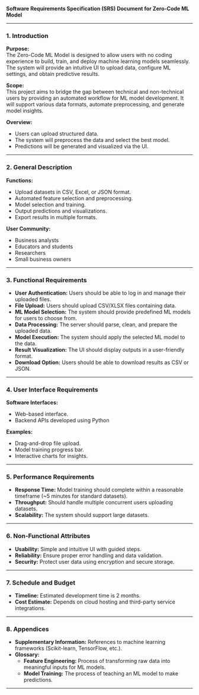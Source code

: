 **Software Requirements Specification (SRS) Document for Zero-Code ML Model**

---

### 1. Introduction

**Purpose:**\
The Zero-Code ML Model is designed to allow users with no coding experience to build, train, and deploy machine learning models seamlessly. The system will provide an intuitive UI to upload data, configure ML settings, and obtain predictive results.

**Scope:**\
This project aims to bridge the gap between technical and non-technical users by providing an automated workflow for ML model development. It will support various data formats, automate preprocessing, and generate model insights.

**Overview:**

- Users can upload structured data.
- The system will preprocess the data and select the best model.
- Predictions will be generated and visualized via the UI.

---

### 2. General Description

**Functions:**

- Upload datasets in CSV, Excel, or JSON format.
- Automated feature selection and preprocessing.
- Model selection and training.
- Output predictions and visualizations.
- Export results in multiple formats.

**User Community:**

- Business analysts
- Educators and students
- Researchers
- Small business owners

---

### 3. Functional Requirements

- **User Authentication:** Users should be able to log in and manage their uploaded files.
- **File Upload:** Users should upload CSV/XLSX files containing data.
- **ML Model Selection:** The system should provide predefined ML models for users to choose from.
- **Data Processing:** The server should parse, clean, and prepare the uploaded data.
- **Model Execution:** The system should apply the selected ML model to the data.
- **Result Visualization:** The UI should display outputs in a user-friendly format.
- **Download Option:** Users should be able to download results as CSV or JSON.

---

### 4. User Interface Requirements

**Software Interfaces:**

- Web-based interface.
- Backend APIs developed using Python

**Examples:**

- Drag-and-drop file upload.
- Model training progress bar.
- Interactive charts for insights.

---

### 5. Performance Requirements

- **Response Time:** Model training should complete within a reasonable timeframe (~5 minutes for standard datasets).
- **Throughput:** Should handle multiple concurrent users uploading datasets.
- **Scalability:** The system should support large datasets.

---

### 6. Non-Functional Attributes

- **Usability:** Simple and intuitive UI with guided steps.
- **Reliability:** Ensure proper error handling and data validation.
- **Security:** Protect user data using encryption and secure storage.

---

### 7. Schedule and Budget

- **Timeline:** Estimated development time is 2 months.
- **Cost Estimate:** Depends on cloud hosting and third-party service integrations.

---

### 8. Appendices

- **Supplementary Information:** References to machine learning frameworks (Scikit-learn, TensorFlow, etc.).
- **Glossary:**
  - **Feature Engineering:** Process of transforming raw data into meaningful inputs for ML models.
  - **Model Training:** The process of teaching an ML model to make predictions.

---

